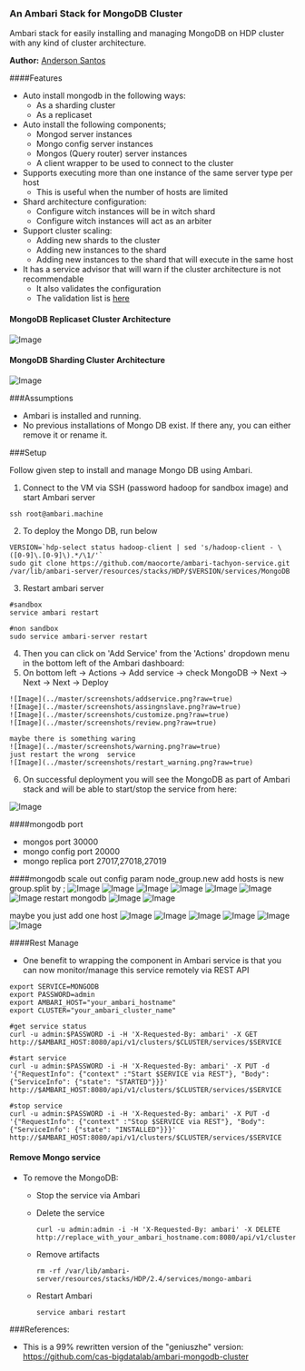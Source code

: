 ### An Ambari Stack for MongoDB Cluster
Ambari stack for easily installing and managing MongoDB on HDP cluster with any kind of cluster architecture.

**Author:** [Anderson Santos](https://br.linkedin.com/in/andersonrss)

####Features

- Auto install mongodb in the following ways:
  - As a sharding cluster
  - As a replicaset
- Auto install the following components;
  - Mongod server instances
  - Mongo config server instances
  - Mongos (Query router) server instances
  - A client wrapper to be used to connect to the cluster
- Supports executing more than one instance of the same server type per host
  - This is useful when the number of hosts are limited
- Shard architecture configuration:
  - Configure witch instances will be in witch shard
  - Configure witch instances will act as an arbiter
- Support cluster scaling:
  - Adding new shards to the cluster
  - Adding new instances to the shard
  - Adding new instances to the shard that will execute in the same host
- It has a service advisor that will warn if the cluster architecture is not recommendable
  - It also validates the configuration
  - The validation list is [here](docs/validator.md)

#### MongoDB Replicaset Cluster Architecture 

![Image](../master/docs/images/mongodb-repl-cluster.png?raw=true)

#### MongoDB Sharding Cluster Architecture 

![Image](../master/docs/images/mongodb-shard-cluster.png?raw=true)

###Assumptions

- Ambari is installed and running.
- No previous installations of Mongo DB exist. If there any, you can either remove it or rename it.

###Setup

Follow given step to install and manage Mongo DB using Ambari.

1. Connect to the VM via SSH (password hadoop for sandbox image) and start Ambari server
```
ssh root@ambari.machine
```

2. To deploy the Mongo DB, run below
```
VERSION=`hdp-select status hadoop-client | sed 's/hadoop-client - \([0-9]\.[0-9]\).*/\1/'`
sudo git clone https://github.com/maocorte/ambari-tachyon-service.git  /var/lib/ambari-server/resources/stacks/HDP/$VERSION/services/MongoDB
```

3. Restart ambari server
```
#sandbox
service ambari restart

#non sandbox
sudo service ambari-server restart
```

4. Then you can click on 'Add Service' from the 'Actions' dropdown menu in the bottom left of the Ambari dashboard:
5. On bottom left -> Actions -> Add service -> check MongoDB -> Next -> Next -> Next -> Deploy

```
![Image](../master/screenshots/addservice.png?raw=true)
![Image](../master/screenshots/assingnslave.png?raw=true)
![Image](../master/screenshots/customize.png?raw=true)
![Image](../master/screenshots/review.png?raw=true)

maybe there is something waring
![Image](../master/screenshots/warning.png?raw=true)
just restart the wrong  service
![Image](../master/screenshots/restart_warning.png?raw=true)
```

6. On successful deployment you will see the MongoDB as part of Ambari stack and will be able to start/stop the service from here:

![Image](../master/screenshots/mongosummary.png?raw=true)

####mongodb port
- mongos port 30000
- mongo config port 20000
- mongo replica port 27017,27018,27019

####mongodb scale out
config param node_group.new add hosts is new group.split by ;
![Image](../master/screenshots/01_modify_mongodb_config.png?raw=true)
![Image](../master/screenshots/02_add_new_hosts.png?raw=true)
![Image](../master/screenshots/03_install_options.png?raw=true)
![Image](../master/screenshots/04_confirm_hosts.png?raw=true)
![Image](../master/screenshots/05_add_salves_service.png?raw=true)
![Image](../master/screenshots/06_review.png?raw=true)
![Image](../master/screenshots/07_install_start_test.png?raw=true)
restart mongodb
![Image](../master/screenshots/08_restart_mongodb_config.png?raw=true)
![Image](../master/screenshots/10_mongodb_summary.png?raw=true)

maybe you just add one host
![Image](../master/screenshots/A1_modify_config_add_new_host.png?raw=true)
![Image](../master/screenshots/A2_host_add_service.png?raw=true)
![Image](../master/screenshots/A3_host_add_service_select_mongodb.png?raw=true)
![Image](../master/screenshots/A4_install_mongodb.png?raw=true)
![Image](../master/screenshots/A5_restart_all_mongodb_service.png?raw=true)
![Image](../master/screenshots/A6_mongodb_summary.png?raw=true)

####Rest Manage

- One benefit to wrapping the component in Ambari service is that you can now monitor/manage this service remotely via REST API

```
export SERVICE=MONGODB
export PASSWORD=admin
export AMBARI_HOST="your_ambari_hostname"
export CLUSTER="your_ambari_cluster_name"

#get service status
curl -u admin:$PASSWORD -i -H 'X-Requested-By: ambari' -X GET http://$AMBARI_HOST:8080/api/v1/clusters/$CLUSTER/services/$SERVICE

#start service
curl -u admin:$PASSWORD -i -H 'X-Requested-By: ambari' -X PUT -d '{"RequestInfo": {"context" :"Start $SERVICE via REST"}, "Body": {"ServiceInfo": {"state": "STARTED"}}}' http://$AMBARI_HOST:8080/api/v1/clusters/$CLUSTER/services/$SERVICE

#stop service
curl -u admin:$PASSWORD -i -H 'X-Requested-By: ambari' -X PUT -d '{"RequestInfo": {"context" :"Stop $SERVICE via REST"}, "Body": {"ServiceInfo": {"state": "INSTALLED"}}}' http://$AMBARI_HOST:8080/api/v1/clusters/$CLUSTER/services/$SERVICE
```

#### Remove Mongo service

- To remove the MongoDB:
  - Stop the service via Ambari
  - Delete the service

    ```
    curl -u admin:admin -i -H 'X-Requested-By: ambari' -X DELETE http://replace_with_your_ambari_hostname.com:8080/api/v1/clusters/ambari_cluster_name/services/MONGODB
    ```
  - Remove artifacts

    ```
    rm -rf /var/lib/ambari-server/resources/stacks/HDP/2.4/services/mongo-ambari
    ```
  - Restart Ambari
    ```
    service ambari restart
    ```

###References:

- This is a 99% rewritten version of the "geniuszhe" version: https://github.com/cas-bigdatalab/ambari-mongodb-cluster
